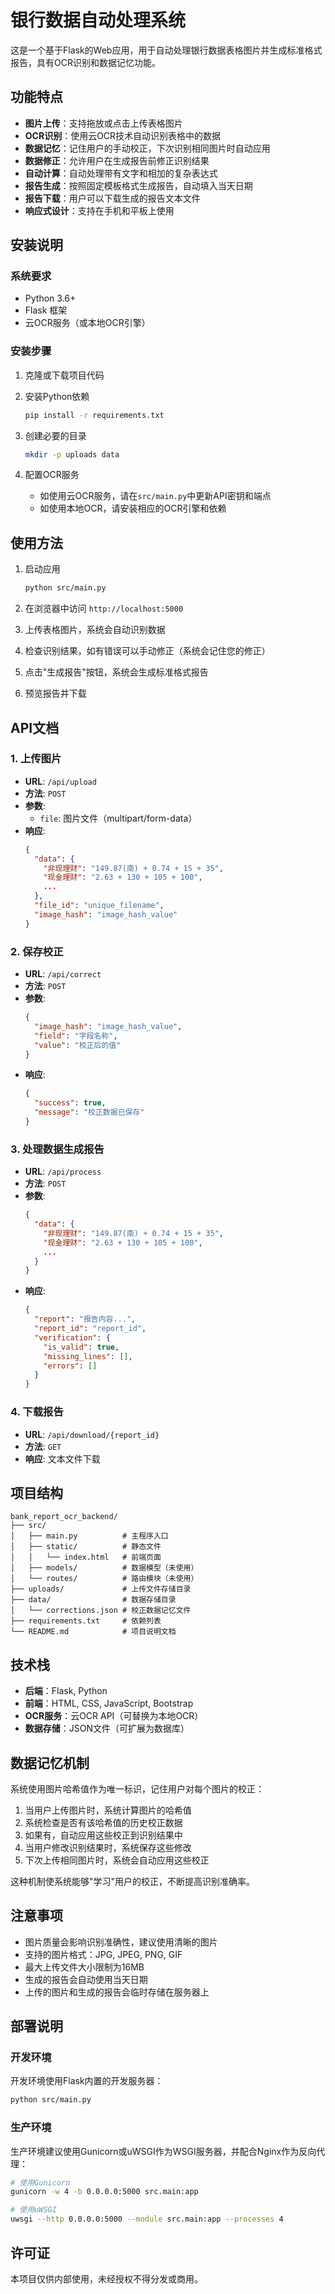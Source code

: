 # 银行数据自动处理系统

这是一个基于Flask的Web应用，用于自动处理银行数据表格图片并生成标准格式报告，具有OCR识别和数据记忆功能。

## 功能特点

- **图片上传**：支持拖放或点击上传表格图片
- **OCR识别**：使用云OCR技术自动识别表格中的数据
- **数据记忆**：记住用户的手动校正，下次识别相同图片时自动应用
- **数据修正**：允许用户在生成报告前修正识别结果
- **自动计算**：自动处理带有文字和相加的复杂表达式
- **报告生成**：按照固定模板格式生成报告，自动填入当天日期
- **报告下载**：用户可以下载生成的报告文本文件
- **响应式设计**：支持在手机和平板上使用

## 安装说明

### 系统要求

- Python 3.6+
- Flask 框架
- 云OCR服务（或本地OCR引擎）

### 安装步骤

1. 克隆或下载项目代码

2. 安装Python依赖
   ```bash
   pip install -r requirements.txt
   ```

3. 创建必要的目录
   ```bash
   mkdir -p uploads data
   ```

4. 配置OCR服务
   - 如使用云OCR服务，请在`src/main.py`中更新API密钥和端点
   - 如使用本地OCR，请安装相应的OCR引擎和依赖

## 使用方法

1. 启动应用
   ```bash
   python src/main.py
   ```

2. 在浏览器中访问 `http://localhost:5000`

3. 上传表格图片，系统会自动识别数据

4. 检查识别结果，如有错误可以手动修正（系统会记住您的修正）

5. 点击"生成报告"按钮，系统会生成标准格式报告

6. 预览报告并下载

## API文档

### 1. 上传图片

- **URL**: `/api/upload`
- **方法**: `POST`
- **参数**: 
  - `file`: 图片文件（multipart/form-data）
- **响应**:
  ```json
  {
    "data": {
      "非现理财": "149.87(南) + 0.74 + 15 + 35",
      "现金理财": "2.63 + 130 + 105 + 100",
      ...
    },
    "file_id": "unique_filename",
    "image_hash": "image_hash_value"
  }
  ```

### 2. 保存校正

- **URL**: `/api/correct`
- **方法**: `POST`
- **参数**: 
  ```json
  {
    "image_hash": "image_hash_value",
    "field": "字段名称",
    "value": "校正后的值"
  }
  ```
- **响应**:
  ```json
  {
    "success": true,
    "message": "校正数据已保存"
  }
  ```

### 3. 处理数据生成报告

- **URL**: `/api/process`
- **方法**: `POST`
- **参数**: 
  ```json
  {
    "data": {
      "非现理财": "149.87(南) + 0.74 + 15 + 35",
      "现金理财": "2.63 + 130 + 105 + 100",
      ...
    }
  }
  ```
- **响应**:
  ```json
  {
    "report": "报告内容...",
    "report_id": "report_id",
    "verification": {
      "is_valid": true,
      "missing_lines": [],
      "errors": []
    }
  }
  ```

### 4. 下载报告

- **URL**: `/api/download/{report_id}`
- **方法**: `GET`
- **响应**: 文本文件下载

## 项目结构

```
bank_report_ocr_backend/
├── src/
│   ├── main.py          # 主程序入口
│   ├── static/          # 静态文件
│   │   └── index.html   # 前端页面
│   ├── models/          # 数据模型（未使用）
│   └── routes/          # 路由模块（未使用）
├── uploads/             # 上传文件存储目录
├── data/                # 数据存储目录
│   └── corrections.json # 校正数据记忆文件
├── requirements.txt     # 依赖列表
└── README.md            # 项目说明文档
```

## 技术栈

- **后端**：Flask, Python
- **前端**：HTML, CSS, JavaScript, Bootstrap
- **OCR服务**：云OCR API（可替换为本地OCR）
- **数据存储**：JSON文件（可扩展为数据库）

## 数据记忆机制

系统使用图片哈希值作为唯一标识，记住用户对每个图片的校正：

1. 当用户上传图片时，系统计算图片的哈希值
2. 系统检查是否有该哈希值的历史校正数据
3. 如果有，自动应用这些校正到识别结果中
4. 当用户修改识别结果时，系统保存这些修改
5. 下次上传相同图片时，系统会自动应用这些校正

这种机制使系统能够"学习"用户的校正，不断提高识别准确率。

## 注意事项

- 图片质量会影响识别准确性，建议使用清晰的图片
- 支持的图片格式：JPG, JPEG, PNG, GIF
- 最大上传文件大小限制为16MB
- 生成的报告会自动使用当天日期
- 上传的图片和生成的报告会临时存储在服务器上

## 部署说明

### 开发环境

开发环境使用Flask内置的开发服务器：

```bash
python src/main.py
```

### 生产环境

生产环境建议使用Gunicorn或uWSGI作为WSGI服务器，并配合Nginx作为反向代理：

```bash
# 使用Gunicorn
gunicorn -w 4 -b 0.0.0.0:5000 src.main:app

# 使用uWSGI
uwsgi --http 0.0.0.0:5000 --module src.main:app --processes 4
```

## 许可证

本项目仅供内部使用，未经授权不得分发或商用。
